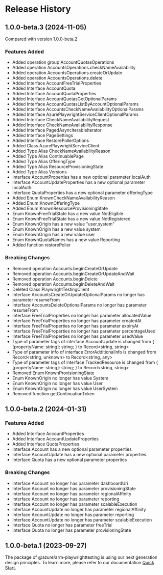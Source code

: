 # Release History
    
## 1.0.0-beta.3 (2024-11-05)
Compared with version 1.0.0-beta.2
    
### Features Added

  - Added operation group AccountQuotasOperations
  - Added operation AccountsOperations.checkNameAvailability
  - Added operation AccountsOperations.createOrUpdate
  - Added operation AccountsOperations.delete
  - Added Interface AccountFreeTrialProperties
  - Added Interface AccountQuota
  - Added Interface AccountQuotaProperties
  - Added Interface AccountQuotasGetOptionalParams
  - Added Interface AccountQuotasListByAccountOptionalParams
  - Added Interface AccountsCheckNameAvailabilityOptionalParams
  - Added Interface AzurePlaywrightServiceClientOptionalParams
  - Added Interface CheckNameAvailabilityRequest
  - Added Interface CheckNameAvailabilityResponse
  - Added Interface PagedAsyncIterableIterator
  - Added Interface PageSettings
  - Added Interface RestorePollerOptions
  - Added Class AzurePlaywrightServiceClient
  - Added Type Alias CheckNameAvailabilityReason
  - Added Type Alias ContinuablePage
  - Added Type Alias OfferingType
  - Added Type Alias ResourceProvisioningState
  - Added Type Alias Versions
  - Interface AccountProperties has a new optional parameter localAuth
  - Interface AccountUpdateProperties has a new optional parameter localAuth
  - Interface QuotaProperties has a new optional parameter offeringType
  - Added Enum KnownCheckNameAvailabilityReason
  - Added Enum KnownOfferingType
  - Added Enum KnownResourceProvisioningState
  - Enum KnownFreeTrialState has a new value NotEligible
  - Enum KnownFreeTrialState has a new value NotRegistered
  - Enum KnownOrigin has a new value "user,system"
  - Enum KnownOrigin has a new value system
  - Enum KnownOrigin has a new value user
  - Enum KnownQuotaNames has a new value Reporting
  - Added function restorePoller

### Breaking Changes

  - Removed operation Accounts.beginCreateOrUpdate
  - Removed operation Accounts.beginCreateOrUpdateAndWait
  - Removed operation Accounts.beginDelete
  - Removed operation Accounts.beginDeleteAndWait
  - Deleted Class PlaywrightTestingClient
  - Interface AccountsCreateOrUpdateOptionalParams no longer has parameter resumeFrom
  - Interface AccountsDeleteOptionalParams no longer has parameter resumeFrom
  - Interface FreeTrialProperties no longer has parameter allocatedValue
  - Interface FreeTrialProperties no longer has parameter createdAt
  - Interface FreeTrialProperties no longer has parameter expiryAt
  - Interface FreeTrialProperties no longer has parameter percentageUsed
  - Interface FreeTrialProperties no longer has parameter usedValue
  - Type of parameter tags of interface AccountUpdate is changed from {
        [propertyName: string]: string;
    } to Record<string, string>
  - Type of parameter info of interface ErrorAdditionalInfo is changed from Record<string, unknown> to Record<string, any>
  - Type of parameter tags of interface TrackedResource is changed from {
        [propertyName: string]: string;
    } to Record<string, string>
  - Removed Enum KnownProvisioningState
  - Enum KnownOrigin no longer has value System
  - Enum KnownOrigin no longer has value User
  - Enum KnownOrigin no longer has value UserSystem
  - Removed function getContinuationToken
    
    
## 1.0.0-beta.2 (2024-01-31)
    
### Features Added

  - Added Interface AccountProperties
  - Added Interface AccountUpdateProperties
  - Added Interface QuotaProperties
  - Interface Account has a new optional parameter properties
  - Interface AccountUpdate has a new optional parameter properties
  - Interface Quota has a new optional parameter properties

### Breaking Changes

  - Interface Account no longer has parameter dashboardUri
  - Interface Account no longer has parameter provisioningState
  - Interface Account no longer has parameter regionalAffinity
  - Interface Account no longer has parameter reporting
  - Interface Account no longer has parameter scalableExecution
  - Interface AccountUpdate no longer has parameter regionalAffinity
  - Interface AccountUpdate no longer has parameter reporting
  - Interface AccountUpdate no longer has parameter scalableExecution
  - Interface Quota no longer has parameter freeTrial
  - Interface Quota no longer has parameter provisioningState
    
    
## 1.0.0-beta.1 (2023-09-27)

The package of @azure/arm-playwrighttesting is using our next generation design principles. To learn more, please refer to our documentation [Quick Start](https://aka.ms/azsdk/js/mgmt/quickstart ).
